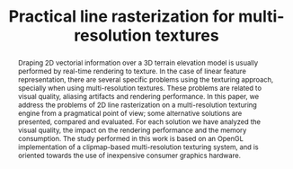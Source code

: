 ---
layout: publication
code: 2014-STAG-line_rasterization
title: "Practical line rasterization for multi-resolution textures"
authors: Javier Taibo, Alberto Jaspe-Villanueva, Antonio Seoane, Marco Agus, and Luis Hernandez
year: 2014
type: Conference full-paper
conference: Smart Tools and Applications for Graphics (STAG'14)
abstract: "Draping 2D vectorial information over a 3D terrain elevation model is usually performed by real-time rendering to texture. In the case of linear feature representation, there are several specific problems using the texturing approach, specially when using multi-resolution textures. These problems are related to visual quality, aliasing artifacts and rendering performance. In this paper, we address the problems of 2D line rasterization on a multi-resolution texturing engine from a pragmatical point of view; some alternative solutions are presented, compared and evaluated. For each solution we have analyzed the visual quality, the impact on the rendering performance and the memory consumption. The study performed in this work is based on an OpenGL implementation of a clipmap-based multi-resolution texturing system, and is oriented towards the use of inexpensive consumer graphics hardware."
projects: 
 - Terrain rendering
doi: 10.2312/stag.20141234
lab_website: http://vic.crs4.it/vic/cgi-bin/bib-page.cgi?id=%27Taibo:2014:PLR%27
bibtex_id: 

---